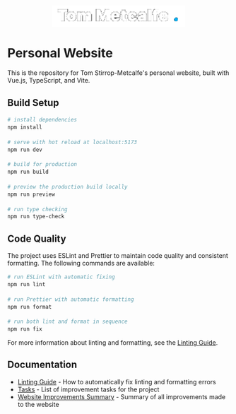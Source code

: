 <p style="margin:auto;width:100%;text-align: center">
    <a href="https://www.iamtommetcalfe.com" target="_blank">
        <img alt="Tom Metcalfe Logo" src="https://raw.githubusercontent.com/iamtommetcalfe/website/gh-pages/img/tom-metcalfe-logo.png"
            width="300">
    </a>
</p>

# Personal Website

This is the repository for Tom Stirrop-Metcalfe's personal website, built with Vue.js, TypeScript, and Vite.

## Build Setup

```bash
# install dependencies
npm install

# serve with hot reload at localhost:5173
npm run dev

# build for production
npm run build

# preview the production build locally
npm run preview

# run type checking
npm run type-check
```

## Code Quality

The project uses ESLint and Prettier to maintain code quality and consistent formatting. The following commands are available:

```bash
# run ESLint with automatic fixing
npm run lint

# run Prettier with automatic formatting
npm run format

# run both lint and format in sequence
npm run fix
```

For more information about linting and formatting, see the [Linting Guide](docs/linting-guide.md).

## Documentation

- [Linting Guide](docs/linting-guide.md) - How to automatically fix linting and formatting errors
- [Tasks](docs/tasks.md) - List of improvement tasks for the project
- [Website Improvements Summary](docs/website-improvements-summary.md) - Summary of all improvements made to the website
